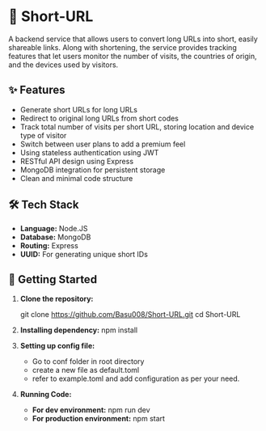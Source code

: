 # 🔗 Short-URL

A backend service that allows users to convert long URLs into short, easily shareable links. Along with shortening, the service provides tracking features that let users monitor the number of visits, the countries of origin, and the devices used by visitors.

## ✨ Features

- Generate short URLs for long URLs
- Redirect to original long URLs from short codes
- Track total number of visits per short URL, storing location and device type of visitor
- Switch between user plans to add a premium feel
- Using stateless authentication using JWT
- RESTful API design using Express
- MongoDB integration for persistent storage
- Clean and minimal code structure

## 🛠 Tech Stack

- **Language:** Node.JS
- **Database:** MongoDB
- **Routing:** Express
- **UUID:** For generating unique short IDs

## 🧪 Getting Started

1. **Clone the repository:**

   git clone https://github.com/Basu008/Short-URL.git
   cd Short-URL

2. **Installing dependency:**
    npm install

3. **Setting up config file:**
    - Go to conf folder in root directory
    - create a new file as default.toml
    - refer to example.toml and add configuration as per your need.

4. **Running Code:**
    - **For dev environment:** npm run dev
    - **For production environment:** npm start

